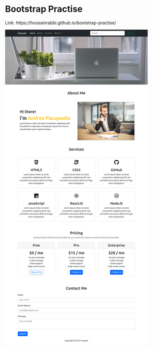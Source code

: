 # Bootstrap Practise
<p> Link: https://hossainrabbi.github.io/bootstrap-practise/ </p>
<img src="images/bootstrap-practise.png" />
